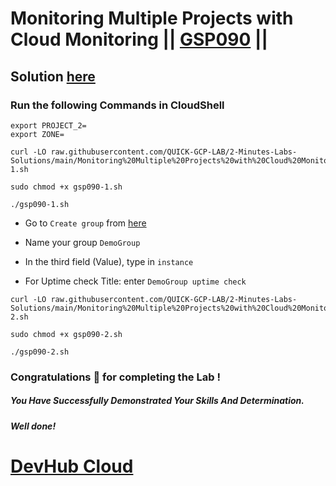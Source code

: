 # Monitoring Multiple Projects with Cloud Monitoring || [GSP090](https://www.cloudskillsboost.google/focuses/621?parent=catalog) ||

## Solution [here](https://youtu.be/NLQ0j9y2ZaU)

### Run the following Commands in CloudShell
```
export PROJECT_2=
export ZONE=
```
```
curl -LO raw.githubusercontent.com/QUICK-GCP-LAB/2-Minutes-Labs-Solutions/main/Monitoring%20Multiple%20Projects%20with%20Cloud%20Monitoring/gsp090-1.sh

sudo chmod +x gsp090-1.sh

./gsp090-1.sh
```
* Go to `Create group` from [here](https://console.cloud.google.com/monitoring/groups?)

* Name your group `DemoGroup`

* In the third field (Value), type in `instance`

* For Uptime check Title: enter `DemoGroup uptime check`

```
curl -LO raw.githubusercontent.com/QUICK-GCP-LAB/2-Minutes-Labs-Solutions/main/Monitoring%20Multiple%20Projects%20with%20Cloud%20Monitoring/gsp090-2.sh

sudo chmod +x gsp090-2.sh

./gsp090-2.sh
```

### Congratulations 🎉 for completing the Lab !

##### *You Have Successfully Demonstrated Your Skills And Determination.*

#### *Well done!*


# [DevHub Cloud](https://www.youtube.com/@quickgcplab)
